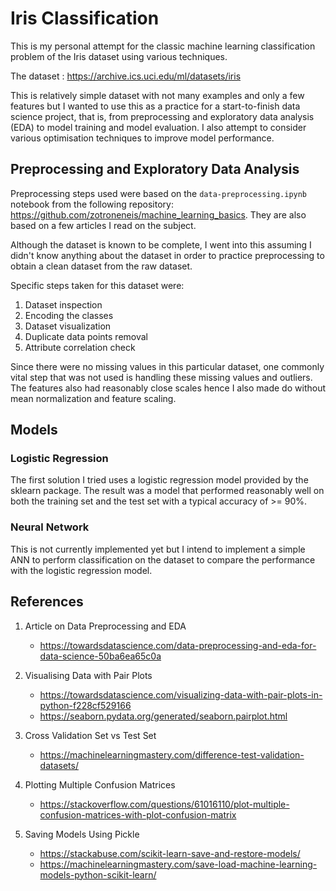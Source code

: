 # Iris Classification

This is my personal attempt for the classic machine learning classification problem of the Iris dataset using various techniques.

The dataset : https://archive.ics.uci.edu/ml/datasets/iris

This is relatively simple dataset with not many examples and only a few features but I wanted to use this as a practice for a start-to-finish data science project, that is, from preprocessing and exploratory data analysis (EDA) to model training and model evaluation. I also attempt to consider various optimisation techniques to improve model performance.

## Preprocessing and Exploratory Data Analysis

Preprocessing steps used were based on the `data-preprocessing.ipynb` notebook from the following repository: https://github.com/zotroneneis/machine_learning_basics. They are also based on a few articles I read on the subject.

Although the dataset is known to be complete, I went into this assuming I didn't know anything about the dataset in order to practice preprocessing to obtain a clean dataset from the raw dataset.

Specific steps taken for this dataset were:

1. Dataset inspection
2. Encoding the classes
3. Dataset visualization
4. Duplicate data points removal
5. Attribute correlation check

Since there were no missing values in this particular dataset, one commonly vital step that was not used is handling these missing values and outliers. The features also had reasonably close scales hence I also made do without mean normalization and feature scaling.

## Models

### Logistic Regression

The first solution I tried uses a logistic regression model provided by the sklearn package. The result was a model that performed reasonably well on both the training set and the test set with a typical accuracy of >= 90%.

### Neural Network

This is not currently implemented yet but I intend to implement a simple ANN to perform classification on the dataset to compare the performance with the logistic regression model.

## References

1. Article on Data Preprocessing and EDA

   - https://towardsdatascience.com/data-preprocessing-and-eda-for-data-science-50ba6ea65c0a

2. Visualising Data with Pair Plots

   - https://towardsdatascience.com/visualizing-data-with-pair-plots-in-python-f228cf529166
   - https://seaborn.pydata.org/generated/seaborn.pairplot.html

3. Cross Validation Set vs Test Set

   - https://machinelearningmastery.com/difference-test-validation-datasets/

4. Plotting Multiple Confusion Matrices

   - https://stackoverflow.com/questions/61016110/plot-multiple-confusion-matrices-with-plot-confusion-matrix

5. Saving Models Using Pickle
   - https://stackabuse.com/scikit-learn-save-and-restore-models/
   - https://machinelearningmastery.com/save-load-machine-learning-models-python-scikit-learn/
